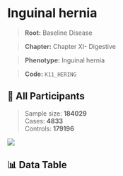 # Inguinal hernia

> **Root:** Baseline Disease  

> **Chapter:** Chapter XI- Digestive  

> **Phenotype:** Inguinal hernia  

> **Code:** `K11_HERING`

## 🧪 All Participants  
> Sample size: **184029**  
> Cases: **4833**  
> Controls: **179196**
<img src="/Sensitive/Figures/ALL/Baseline/K11_HERING.png"/>

## 📊 Data Table
<CsvTableMRF src="/Sensitive/Data/ALL/Baseline/LG_K11_HERING.csv"/>

